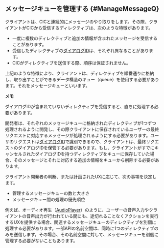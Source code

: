 ## メッセージキューを管理する {#ManageMessageQ}

クライアントは、CICと連続的にメッセージのやり取りをします。その際、クライアントがCICから受信するディレクティブは、次のような特徴があります。

* 一度に複数のディレクティブと追加の情報が含まれたメッセージを受信することがあります。
* 受信したディレクティブの[ダイアログID](/Develop/Guides/Manage_Dialogue_ID_And_Handle_Tasks.md)は、それぞれ異なることがあります。
* CICがディレクティブを送信する際、順序は保証されません。

上記のような特徴により、クライアントは、ディレクティブを順番通りに格納し、取り出すことができるデータ構造のキュー（queue）を使用する必要があります。それをメッセージキューといいます。

<div class="note">
  <p><strong>メモ</strong></p>
  <p>ダイアログIDが含まれていないディレクティブを受信すると、直ちに処理する必要があります。</p>
</div>

開発者は、それぞれのメッセージキューに格納されたディレクティブが1つずつ処理されるように開発し、その際クライアントに保存されているユーザーの最終リクエストに対応するメッセージが処理されるようにする必要があります。ユーザのリクエストは[ダイアログID](/Develop/Guides/Manage_Dialogue_ID_And_Handle_Tasks.md)で識別できるので、クライアントは、最終リクエストのダイアログIDを保管する必要があります。もし、クライアントがすでにキャンセルされたダイアログIDを持つディレクティブをキューに保存していた場合、そのメッセージとそれに対応する追加の情報をキューから削除する必要があります。

クライアント開発者の判断、または計画されたUXに応じて、次の事項を決定します。
* 管理するメッセージキューの数と大きさ
* メッセージキュー間の処理の優先順位

例えば、オーディオ再生（[AudioPlayer](/Develop/References/MessageInterfaces/AudioPlayer.md)）のように、ユーザーの音声入力やクライアントの音声出力が行われている間にも、途切れることなくアクションを実行するUXを提供する場合、関連するメッセージキューのディレクティブを別個に処理する必要があります。一部APIの名前空間は、同時に1つのディレクティブのみを送信します。その場合、その名前空間に対して、メッセージキューを別個に管理する必要がないこともあります。
